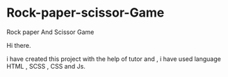 # Rock-paper-scissor-Game
Rock paper And Scissor Game

Hi there.

i have created this project with the help of tutor and , i have used language HTML , SCSS , CSS and Js.
